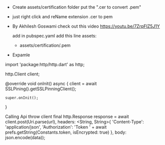   * Create assets/certification folder put the "<fileName>.cer to convert <FileName>.pem"
  * just right click and reName extension .cer to pem 
  * By Akhilesh Goswami
   check out this video
    https://youtu.be/7ZrpFIZ5J1Y

    add in pubspec.yaml
    add this line 
  assets:
    - assets/certification/<FileName>.pem

  *  Expamle 

  import 'package:http/http.dart' as http;

  http.Client client;

  @override
  void onInit() async {
    client = await SSLPining().getSSLPinningClient();

    super.onInit();
  }

Calling Api throw client
final http.Response response = await client.post(Uri.parse(url),
          headers: <String, String>{
            'Content-Type': 'application/json',
            'Authorization': 'Token ' +
                await prefs.getString(Constants.token, isEncrypted: true)
          },
          body: json.encode(data));
